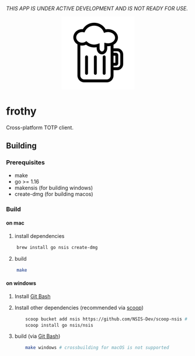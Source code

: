 *THIS APP IS UNDER ACTIVE DEVELOPMENT AND IS NOT READY FOR USE.*

<p align="center">
<img src="assets/images/logo.svg" alt="frothy Logo">
</p>

# frothy

Cross-platform TOTP client.

## Building

### Prerequisites

* make
* go >= 1.16
* makensis (for building windows)
* create-dmg (for building macos)

### Build
#### on mac

1) install dependencies

```sh
    brew install go nsis create-dmg
```
2) build

```sh
    make
```

#### on windows
1) Install [Git Bash](https://git-scm.com/download/win)
2) Install other dependencies (recommended via [scoop](https://scoop.sh/))

    ```sh
        scoop bucket add nsis https://github.com/NSIS-Dev/scoop-nsis # add bucket
        scoop install go nsis/nsis
    ```
3) build (via [Git Bash](https://git-scm.com/download/win))

    ```sh
        make windows # crossbuilding for macOS is not supported
    ```